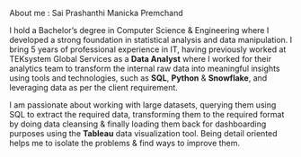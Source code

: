 About me : Sai Prashanthi Manicka Premchand

I hold a Bachelor’s degree in Computer Science & Engineering where I developed a strong foundation in statistical analysis and data manipulation.
I bring 5 years of professional experience in IT, having previously worked at TEKsystem Global Services as a **Data Analyst** where I worked for their analytics team to transform the internal raw data into meaningful insights using tools and technologies, such as **SQL**, **Python** & **Snowflake**, and leveraging data as per the client requirement.

I am passionate about working with large datasets, querying them using SQL to extract the required data, transforming them to the required format by doing data cleansing & finally loading them back for dashboarding purposes using the **Tableau** data visualization tool. 
Being detail oriented helps me to isolate the problems & find ways to improve them.

